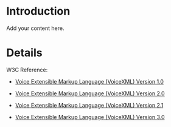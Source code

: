 # Introduction #

Add your content here.


# Details #

W3C Reference:
  * [Voice Extensible Markup Language (VoiceXML) Version 1.0](http://www.w3.org/TR/voicexml/)
  * [Voice Extensible Markup Language (VoiceXML) Version 2.0](http://www.w3.org/TR/voicexml20/)
  * [Voice Extensible Markup Language (VoiceXML) Version 2.1](http://www.w3.org/TR/voicexml21/)

  * [Voice Extensible Markup Language (VoiceXML) Version 3.0](http://www.w3.org/TR/voicexml30/)
